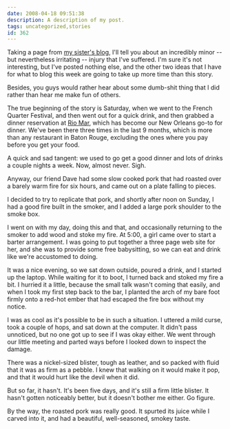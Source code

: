 ```yaml
---
date: 2008-04-18 09:51:38
description: A description of my post.
tags: uncategorized,stories
id: 362
---
```

Taking a page from <a href="princesssparklepants.blogspot.com" target="_blank">my sister's blog</a>, I'll tell you about an incredibly minor -- but nevertheless irritating -- injury that I've suffered.  I'm sure it's not interesting, but I've posted nothing else, and the other two ideas that I have for what to blog this week are going to take up more time than this story.  

Besides, you guys would rather hear about some dumb-shit thing that I did rather than hear me make fun of others.
<!--more-->
The true beginning of the story is Saturday, when we went to the French Quarter Festival, and then went out for a quick drink, and then grabbed a dinner reservation at <a href="http://www.riomarseafood.com" target="_blank">Rio Mar</a>, which has become our New Orleans go-to for dinner.  We've been there three times in the last 9 months, which is more than any restaurant in Baton Rouge, excluding the ones where you pay before you get your food.

A quick and sad tangent: we used to go get a good dinner and lots of drinks a couple nights a week.  Now, almost never.  Sigh.

Anyway, our friend Dave had some slow cooked pork that had roasted over a barely warm fire for six hours, and came out on a plate falling to pieces.

I decided to try to replicate that pork, and shortly after noon on Sunday, I had a good fire built in the smoker, and I added a large pork shoulder to the smoke box.

I went on with my day, doing this and that, and occasionally returning to the smoker to add wood and stoke my fire.  At 5:00, a girl came over to start a barter arrangement.  I was going to put together a three page web site for her, and she was to provide some free babysitting, so we can eat and drink like we're accustomed to doing.

It was a nice evening, so we sat down outside, poured a drink, and I started up the laptop.  While waiting for it to boot, I turned back and stoked my fire a bit.  I hurried it a little, because the small talk wasn't coming that easily, and when I took my first step back to the bar, I planted the arch of my bare foot firmly onto a red-hot ember that had escaped the fire box without my notice.

I was as cool as it's possible to be in such a situation.  I uttered a mild curse, took a couple of hops, and sat down at the computer.  It didn't pass unnoticed, but no one got up to see if I was okay either.  We went through our little meeting and parted ways before I looked down to inspect the damage.

There was a nickel-sized blister, tough as leather, and so packed with fluid that it was as firm as a pebble.  I knew that walking on it would make it pop, and that it would hurt like the devil when it did.

But so far, it hasn't.  It's been five days, and it's still a firm little blister.  It hasn't gotten noticeably better, but it doesn't bother me either.  Go figure.

By the way, the roasted pork was really good.  It spurted its juice while I carved into it, and had a beautiful, well-seasoned, smokey taste.